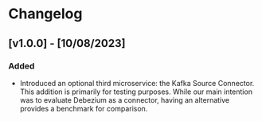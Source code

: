 # Changelog

## [v1.0.0] - [10/08/2023]

### Added
- Introduced an optional third microservice: the Kafka Source Connector. This addition is primarily for testing purposes. While our main intention was to evaluate Debezium as a connector, having an alternative provides a benchmark for comparison.
